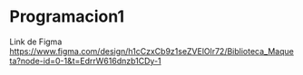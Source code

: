 # Programacion1

Link de Figma
https://www.figma.com/design/h1cCzxCb9z1seZVElOlr72/Biblioteca_Maqueta?node-id=0-1&t=EdrrW616dnzb1CDy-1